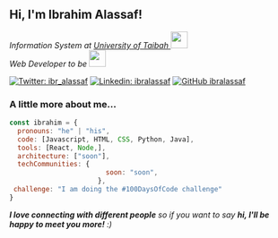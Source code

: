 <h2> Hi, I'm Ibrahim Alassaf!</h2>
<!---
<img align='right' src="https://media.giphy.com/media/TkZMjuv3S1qPJ3MV1u/giphy.gif" width="230">
-->
<p><em>Information System at <a href="https://www.taibahu.edu.sa/Pages/AR/Home.aspx">University of Taibah </a><img src="https://media.giphy.com/media/13HgwGsXF0aiGY/giphy.gif" width="30"></br>Web Developer to be <img src="https://media.giphy.com/media/WUlplcMpOCEmTGBtBW/giphy.gif" width="30"> 
</em></p> 

[![Twitter: ibr_alassaf](https://img.shields.io/twitter/follow/ibr_alassaf?style=social)](https://twitter.com/ibr_alassaf)
[![Linkedin: ibralassaf](https://img.shields.io/badge/-ibralassaf-blue?style=flat-square&logo=Linkedin&logoColor=white&link=https://www.linkedin.com/in/ibralassaf/)](https://www.linkedin.com/in/ibralassaf)
[![GitHub ibralassaf](https://img.shields.io/github/followers/ibralassaf?label=follow&style=social)](https://github.com/ibralassaf)


### A little more about me...  

```javascript
const ibrahim = {
  pronouns: "he" | "his",
  code: [Javascript, HTML, CSS, Python, Java],
  tools: [React, Node,],
  architecture: ["soon"],
  techCommunities: {
                        soon: "soon",
                      },
 challenge: "I am doing the #100DaysOfCode challenge"
}
```

 <em><b>I love connecting with different people</b> so if you want to say <b>hi, I'll be happy to meet you more!</b> :)</em>

